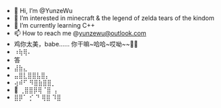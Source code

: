 - 👋 Hi, I’m @YunzeWu
- 👀 I’m interested in minecraft & the legend of zelda tears of the kindom
- 🌱 I’m currently learning C++
- 📫 How to reach me @yunzewu@outlook.com
- 鸡你太美，babe…… 你干嘛~哈哈~哎呦~~🏀🐔
- ⠰⢷⢿⠄
-  答
-  ⣼⣷⣄
-  ⣤⣿⣇⣿⣿⣧⣿⡄
-  ⢴⠾⠋ ⠻⣿⣷⣿⣿⡀
-  🏀 ⢀⣿⣿⡿⢿⠈⣿ ⢠
-  ⣿⡿⠁ ⡊ ⠙ ⢿⣿ ⠹⣿

<!---
YunzeWu/YunzeWu is a ✨ special ✨ repository because its `README.md` (this file) appears on your GitHub profile.
You can click the Preview link to take a look at your changes.
--->
